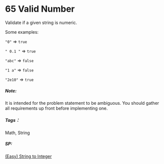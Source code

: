# 65 Valid Number

Validate if a given string is numeric.

Some examples:

`"0"` => `true`

`" 0.1 "` => `true`

`"abc"` => `false`

`"1 a"` => `false`

`"2e10"` => `true`

##### Note: 

It is intended for the problem statement to be ambiguous. You should gather all requirements up front before implementing one.

##### Tags：

Math, String

##### SP:

[(Easy) String to Integer](https://leetcode.com/problems/string-to-integer-atoi/)

